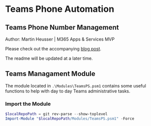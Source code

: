 # Teams Phone Automation

## Teams Phone Number Management

Author: Martin Heusser | M365 Apps & Services MVP

Please check out the accompanying [blog post](https://medium.com/@mozzeph/teams-phone-number-management-on-a-budget-e25d53f65caf).

The readme will be updated at a later time.

## Teams Managament Module

The module located in `.\Modules\TeamsPS.psm1` contains some useful functions to help with day to day Teams administrative tasks.

### Import the Module

```powershell
$localRepoPath = git rev-parse --show-toplevel
Import-Module "$localRepoPath/Modules/TeamsPS.psm1" -Force
```